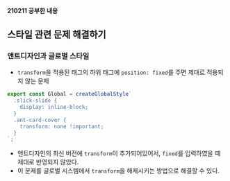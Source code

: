 #### 210211 공부한 내용
## 스타일 관련 문제 해결하기
### 앤트디자인과 글로벌 스타일
- `transform`을 적용된 태그의 하위 태그에 `position: fixed`를 주면 제대로 적용되지 않는 문제
```javascript
export const Global = createGlobalStyle`
  .slick-slide {
    display: inline-block;
  }
  .ant-card-cover {
    transform: none !important;
  }
`;
```
- 앤트디자인의 최신 버전에 `transform`이 추가되어있어서, `fixed`를 입력하였을 때 제대로 반영되지 않았다.
- 이 문제를 글로벌 시스템에서 `transform`을 해제시키는 방법으로 해결할 수 있다.
